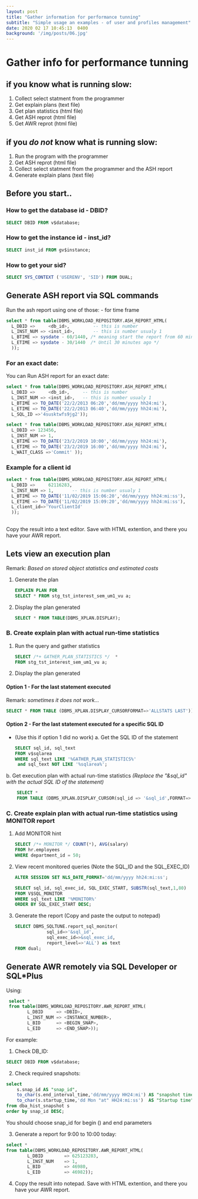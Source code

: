 ```yaml
---   
layout: post
title: "Gather information for performance tunning"
subtitle: "Simple usage an examples - of user and profiles management"
date: 2020 02 17 10:45:13  0400
background: '/img/posts/06.jpg'
---  
```

# Gather info for performance tunning
## if you know what is running slow:
1. Collect select statment from the programmer
2. Get explain plans (text file)
3. Get plan statistics (html file)
4. Get ASH reprot (html file)
5. Get AWR reprot (html file)


## if you *do not* know what is running slow:
1. Run the program with the programmer
2. Get ASH reprot (html file)
3. Collect select statment from the programmer and the ASH report
4. Generate explain plans (text file)


## Before you start..

### How to get the database id - DBID?
```sql
SELECT DBID FROM v$database;
```

### How to get the instance id - inst_id?
```sql
SELECT inst_id FROM gv$instance;
```

### How to get your sid?
```sql
SELECT SYS_CONTEXT ('USERENV', 'SID') FROM DUAL;
```

## Generate ASH report via SQL commands
Run the ash report using one of those: 
	- for time frame
```sql
select * from table(DBMS_WORKLOAD_REPOSITORY.ASH_REPORT_HTML(
  L_DBID =>     <db_id>,         -- this is number
  L_INST_NUM => <inst_id>,       -- this is number usualy 1
  L_BTIME => sysdate - 60/1440, /* meaning start the report from 60 minutes ago */
  L_ETIME => sysdate - 30/1440  /* Until 30 minutes ago */
  ));
```
### For an exact date:
You can Run ASH report for an exact date:
```sql
select * from table(DBMS_WORKLOAD_REPOSITORY.ASH_REPORT_HTML(
  L_DBID =>     <db_id>,     -- this is number
  L_INST_NUM => <inst_id>,   -- this is number usualy 1
  L_BTIME => TO_DATE('22/2/2013 06:20','dd/mm/yyyy hh24:mi'),
  L_ETIME => TO_DATE('22/2/2013 06:40','dd/mm/yyyy hh24:mi'),
  L_SQL_ID =>'4susktwfs9jg2'));

select * from table(DBMS_WORKLOAD_REPOSITORY.ASH_REPORT_HTML(
  L_DBID => 123456, 
  L_INST_NUM => 1,  
  L_BTIME => TO_DATE('23/2/2019 10:00','dd/mm/yyyy hh24:mi'),
  L_ETIME => TO_DATE('23/2/2019 16:00','dd/mm/yyyy hh24:mi'),
  L_WAIT_CLASS =>'Commit' ));
```
### Example for a client id
```sql
select * from table(DBMS_WORKLOAD_REPOSITORY.ASH_REPORT_HTML(
  L_DBID =>     62116283,         
  L_INST_NUM => 1,       -- this is number usualy 1
  L_BTIME => TO_DATE('11/02/2019 15:06:20','dd/mm/yyyy hh24:mi:ss'),
  L_ETIME => TO_DATE('11/02/2019 15:09:20','dd/mm/yyyy hh24:mi:ss'),
  L_client_id=>'YourClientId'
  ));
 
```

Copy the result into a text editor. Save with HTML extention, and there you have your AWR report.


## Lets view an execution plan 
Remark: *Based on stored object statistics and estimated costs*
1. Generate the plan
    ```sql
    EXPLAIN PLAN FOR
    SELECT * FROM stg_tst_interest_sem_um1_vu a;
    ```

2. Display the plan generated
    ```sql
    SELECT * FROM TABLE(DBMS_XPLAN.DISPLAY);
    ```


### B. Create explain plan with actual run-time statistics
1. Run the query and gather statistics
    ```sql
    SELECT /*+ GATHER_PLAN_STATISTICS */  * 
    FROM stg_tst_interest_sem_um1_vu a;
    ```

2. Display the plan generated
#### Option 1 - For the last statement executed
Remark: *sometimes it does not work...*
```sql
SELECT * FROM TABLE (DBMS_XPLAN.DISPLAY_CURSORFORMAT=>'ALLSTATS LAST'));
```

#### Option 2 - For the last statement executed for a specific SQL ID
* (Use this if option 1 did no work)
a. Get the SQL ID of the statement
    ```sql
    SELECT sql_id, sql_text 
    FROM v$sqlarea 
    WHERE sql_text LIKE '%GATHER_PLAN_STATISTICS%' 
     and sql_text NOT LIKE '%sqlarea%';
    ```
b. Get execution plan with actual run-time statistics
    *(Replace the "&sql_id" with the actual SQL ID of the statement)*
```sql
    SELECT * 
    FROM TABLE (DBMS_XPLAN.DISPLAY_CURSOR(sql_id => '&sql_id',FORMAT=>'ALLSTATS LAST'));
```

### C. Create explain plan with actual run-time statistics using MONITOR report
1. Add MONITOR hint
    ```sql
    SELECT /*+ MONITOR */ COUNT(*), AVG(salary)
    FROM hr.employees
    WHERE department_id = 50;
    ```

2. View recent monitored queries
  (Note the SQL_ID and the SQL_EXEC_ID)
    ```sql
    ALTER SESSION SET NLS_DATE_FORMAT='dd/mm/yyyy hh24:mi:ss';
   
    SELECT sql_id, sql_exec_id, SQL_EXEC_START, SUBSTR(sql_text,1,80)
    FROM V$SQL_MONITOR
    WHERE sql_text LIKE '%MONITOR%'
    ORDER BY SQL_EXEC_START DESC;
    ```

3. Generate the report 
  (Copy and paste the output to notepad)
    ```sql
    SELECT DBMS_SQLTUNE.report_sql_monitor(
                sql_id=>'&sql_id', 
                sql_exec_id=>&sql_exec_id, 
                report_level=>'ALL') as text 
    FROM dual;
    ```

## Generate AWR remotely via SQL Developer or SQL*Plus

Using: 
```sql
 select * 
 from table(DBMS_WORKLOAD_REPOSITORY.AWR_REPORT_HTML(
		L_DBID     => <DBID>, 
		L_INST_NUM => <INSTANCE_NUMBER>, 
		L_BID      => <BEGIN_SNAP>, 
		L_EID      => <END_SNAP>));
```

For example:
1. Check DB_ID:
```sql
SELECT DBID FROM v$database;
```

2. Check required snapshots:
```sql
select 
	s.snap_id AS "snap_id",  
	to_char(s.end_interval_time,'dd/mm/yyyy HH24:mi') AS "snapshot time",
	to_char(s.startup_time,'dd Mon "at" HH24:mi:ss')  AS "Startup time"
from dba_hist_snapshot s
order by snap_id DESC;
```
You should choose snap_id for begin () and end parameters

3. Generate a report for 9:00 to 10:00 today:
```sql 
select * 
from table(DBMS_WORKLOAD_REPOSITORY.AWR_REPORT_HTML(
        L_DBID        => 625123283, 
        L_INST_NUM    => 1, 
        L_BID         => 46980, 
        L_EID         => 46982));
```

4. Copy the result into notepad. Save with HTML extention, and there you have your AWR report.


